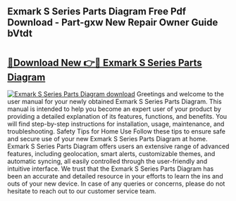 ## Exmark S Series Parts Diagram Free Pdf Download - Part-gxw New Repair Owner Guide bVtdt

# <h2><a href="http://dfnyv1w.blite.top/?on=Exmark+S+Series+Parts+Diagram">🔗Download New 👉🔴 Exmark S Series Parts Diagram</a></h2>

[![Exmark S Series Parts Diagram download](https://i.imgur.com/lujVjoI.png)](http://dfnyv1w.blite.top/?on=Exmark+S+Series+Parts+Diagram)
Greetings and welcome to the user manual for your newly obtained Exmark S Series Parts Diagram. This manual is intended to help you become an expert user of your product by providing a detailed explanation of its features, functions, and benefits. You will find step-by-step instructions for installation, usage, maintenance, and troubleshooting. Safety Tips for Home Use Follow these tips to ensure safe and secure use of your new Exmark S Series Parts Diagram at home. Exmark S Series Parts Diagram offers users an extensive range of advanced features, including geolocation, smart alerts, customizable themes, and automatic syncing, all easily controlled through the user-friendly and intuitive interface. We trust that the Exmark S Series Parts Diagram has been an accurate and detailed resource in your efforts to learn the ins and outs of your new device. In case of any queries or concerns, please do not hesitate to reach out to our customer service team.
